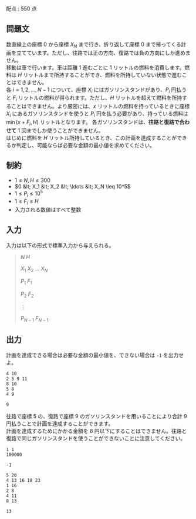 配点 : $550$ 点

## 問題文

数直線上の座標 $0$ から座標 $X_N$ まで行き、折り返して座標 $0$ まで帰ってくる計画を立てています。ただし、往路では正の方向、復路では負の方向にしか進めません。<br>
移動は車で行います。車は距離 $1$ 進むごとに $1$ リットルの燃料を消費します。燃料は $H$ リットルまで所持することができ、燃料を所持していない状態で進むことはできません。<br>
各 $i = 1, 2, \ldots, N-1$ について、座標 $X_i$ にはガソリンスタンドがあり、$P_i$ 円払うと $F_i$ リットルの燃料が得られます。ただし、$H$ リットルを超えて燃料を所持することはできません。より厳密には、$x$ リットルの燃料を持っているときに座標 $X_i$ にあるガソリンスタンドを使うと $P_i$ 円を払う必要があり、持っている燃料は $\min(x + F_i, H)$ リットルとなります。 各ガソリンスタンドは、**往路と復路で合わせて** $1$ 回までしか使うことができません。<br>
はじめに燃料を $H$ リットル所持しているとき、この計画を達成することができるか判定し、可能ならば必要な金額の最小値を求めてください。

## 制約

- $1 \leq N, H \leq 300$
- $0 &lt; X_1 &lt; X_2 &lt; \ldots &lt; X_N \leq 10^5$
- $1 \leq P_i \leq 10^5$
- $1 \leq F_i \leq H$
- 入力される数値はすべて整数

## 入力

入力は以下の形式で標準入力から与えられる。

> $N$ $H$
> 
> $X_1$ $X_2$ $\ldots$ $X_N$
> 
> $P_1$ $F_1$
> 
> $P_2$ $F_2$
> 
> $\vdots$
> 
> $P_{N-1}$ $F_{N-1}$

## 出力

計画を達成できる場合は必要な金額の最小値を、できない場合は `-1` を出力せよ。

```input1
4 10
2 5 9 11
8 10
5 8
4 9
```

```output1
9
```

往路で座標 $5$ の、復路で座標 $9$ のガソリンスタンドを用いることにより合計 $9$ 円払うことで計画を達成することができます。<br>
計画を達成するためにかかる金額を $8$ 円以下にすることはできません。往路と復路で同じガソリンスタンドを使うことができないことに注意してください。

```input2
1 1
100000
```

```output2
-1
```

```input3
5 20
4 13 16 18 23
1 16
2 8
4 11
8 13
```

```output3
13
```